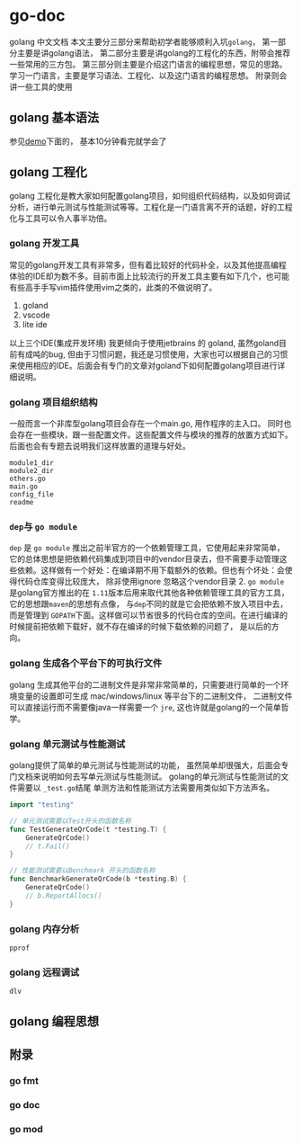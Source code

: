# go-doc
golang 中文文档
本文主要分三部分来帮助初学者能够顺利入坑`golang`， 第一部分主要是讲golang语法， 第二部分主要是讲golang的工程化的东西，附带会推荐一些常用的三方包。
第三部分则主要是介绍这门语言的编程思想，常见的思路。
学习一门语言，主要是学习语法、工程化、以及这门语言的编程思想。
附录则会讲一些工具的使用
## golang 基本语法
参见[demo](demo)下面的， 基本10分钟看完就学会了

## golang 工程化
golang 工程化是教大家如何配置golang项目，如何组织代码结构，以及如何调试分析，进行单元测试与性能测试等等。工程化是一门语言离不开的话题，好的工程化与工具可以令人事半功倍。

### golang 开发工具
常见的golang开发工具有非常多，但有着比较好的代码补全，以及其他提高编程体验的IDE却为数不多。目前市面上比较流行的开发工具主要有如下几个，也可能有些高手手写vim插件使用vim之类的，此类的不做说明了。
1. goland
2. vscode
3. lite ide

以上三个IDE(集成开发环境) 我更倾向于使用jetbrains 的 goland, 虽然goland目前有成吨的bug, 但由于习惯问题，我还是习惯使用，大家也可以根据自己的习惯来使用相应的IDE。后面会有专门的文章对goland下如何配置golang项目进行详细说明。


### golang 项目组织结构
一般而言一个非库型golang项目会存在一个main.go, 用作程序的主入口。
同时也会存在一些模块，跟一些配置文件。这些配置文件与模块的推荐的放置方式如下。后面也会有专题去说明我们这样放置的道理与好处。
```
module1_dir
module2_dir
others.go
main.go
config_file
readme
```

### `dep`与 `go module`
 `dep` 是 `go module` 推出之前半官方的一个依赖管理工具，它使用起来非常简单， 它的总体思想是把依赖代码集成到项目中的vendor目录去，但不需要手动管理这些依赖。这样做有一个好处：在编译期不用下载额外的依赖。但也有个坏处：会使得代码仓库变得比较庞大， 除非使用ignore 忽略这个vendor目录
2. `go module` 是golang官方推出的在 `1.11`版本后用来取代其他各种依赖管理工具的官方工具，它的思想跟`maven`的思想有点像， 与`dep`不同的就是它会把依赖不放入项目中去，而是管理到 `GOPATH`下面。这样做可以节省很多的代码仓库的空间。在进行编译的时候提前把依赖下载好，就不存在编译的时候下载依赖的问题了， 是以后的方向。

### golang 生成各个平台下的可执行文件
golang 生成其他平台的二进制文件是非常非常简单的，只需要进行简单的一个环境变量的设置即可生成 mac/windows/linux 等平台下的二进制文件， 二进制文件可以直接运行而不需要像java一样需要一个 `jre`, 这也许就是golang的一个简单哲学。

### golang 单元测试与性能测试
golang提供了简单的单元测试与性能测试的功能， 虽然简单却很强大，后面会专门文档来说明如何去写单元测试与性能测试。
golang的单元测试与性能测试的文件需要以 `_test.go`结尾
单测方法和性能测试方法需要用类似如下方法声名。
```go
import "testing"

// 单元测试需要以Test开头的函数名称
func TestGenerateQrCode(t *testing.T) {
	GenerateQrCode()
	// t.Fail()
}

// 性能测试需要以Benchmark 开头的函数名称
func BenchmarkGenerateQrCode(b *testing.B) {
	GenerateQrCode()
	// b.ReportAllocs()
}

```

### golang 内存分析
`pprof`
### golang 远程调试
`dlv`
## golang 编程思想

## 附录
### go fmt

### go doc

### go mod


